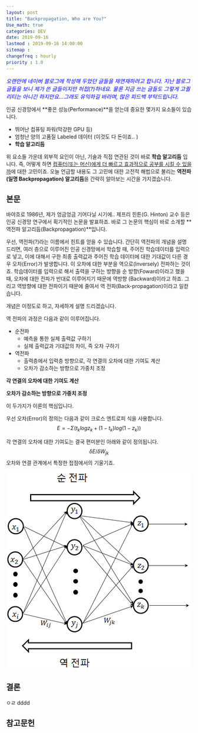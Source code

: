 ```yaml
---
layout: post
title: "Backpropagation, Who are You?"
Use_math: true
categories: DEV
date: 2019-09-16
lastmod : 2019-09-16 14:00:00
sitemap :
changefreq : hourly
priority : 1.0
---
```




<span style="font-size:11pt;color:blue">*오랜만에 네이버 블로그에 작성해 두었던 글들을 재연재하려고 합니다. 지난 블로그 글들을 보니 제가 쓴 글들이지만 허접(?)하네요. 물론 지금 쓰는 글들도 그렇게 고퀄리티는 아니긴 하지만요...그래도 유익하길 바라며, 많은 피드백 부탁드립니다.*</span>



 인공 신경망에서 **좋은 성능(Performance)**을 얻는데 중요한 몇가지 요소들이 있습니다. 

* 뛰어난 컴퓨팅 파워(막강한 GPU 등)
* 엄청난 양의 고품질 Labeled 데이터 (이것도 다 돈이죠.. )
* **학습 알고리듬**

위 요소들 가운데 외부적 요인이 아닌, 기술과 직접 연관된 것이 바로 **학습 알고리듬** 입니다. 즉, 어떻게 하면 <u>컴퓨터(또는 머신)에게 더 빠르고 효과적으로 공부를 시킬 수 있을까</u>에 대한 고민이죠. 오늘 언급할 내용도 그 고민에 대한 고전적 해법으로 불리는 **역전파(일명 Backpropagation) 알고리듬**을 간략히 알아보는 시간을 가지겠습니다. 



## 본문

 바야흐로 1986년, 제가 엉금엉금 기어다닐 시기에.. 제프리 힌튼(G. Hinton) 교수 등은 인공 신경망 연구에서 획기적인 논문을 발표하죠. 바로 그 논문의 핵심이 바로 소개할 **역전파 알고리듬(Backpropagation)**입니다. 



 우선, 역전파(?)라는 이름에서 힌트를 얻을 수 있습니다. 간단히 역전파의 개념을 설명 드리면, 여러 층으로 이루어진 인공 신경망에서 학습할 때, 주어진 학습데이터를 입력으로 넣고, 이에 대해서 구한 최종 출력값과 주어진 학습 데이터에 대한 기대값이 다른 경우 오차(Error)가 발생합니다. 이 오차에 대한 부분을 역으로(Inversely) 전파하는 것이죠. 학습데이터를 입력으로 해서 출력을 구하는 방향을 순 방향(Foward)이라고 했을 때, 오차에 대한 전파가 반대로 이루어지기 때문에 역방향 (Backward)이라고 하죠. 그리고 역방향에 대한 전파이기 때문에 줄여서 역 전파(Back-propagation)이라고 일컫습니다. 



개념은 이정도로 하고, 자세하게 설명 드리겠습니다. 

역 전파의 과정은 다음과 같이 이루어집니다. 

* 순전파
  * 예측을 통한 실제 출력값 구하기
  * 실제 출력값과 기대값의 차이, 즉 오차 구하기
* 역전파
  * 출력층에서 입력층 방향으로, 각 연결의 오차에 대한 기여도 계산
  * 오차가 감소하는 방향으로 가중치 조정



**각 연결의 오차에 대한 기여도 계산**

**오차가 감소하는 방향으로 가중치 조정**

이 두가지가 이론의 핵심입니다. 



우선 오차(Error)의 정의는 다음과 같이 크로스 엔트로피 식을 사용합니다. 
$$
E=-\Sigma({t_klogz_k}+(1-t_k)log(1-z_k))
$$


각 연결의 오차에 대한 기여도는 결국 편미분인 아래와 같이 정의됩니다. 
$$
\delta E/\delta W_{jk}
$$
오차와 연결 관계에서 특정한 접점에서의 기울기죠. 



![img1](/assets/img/backpropagation1.png)



## 결론

ㅇㄹ
dddd





## 참고문헌

[1]:https://bcho.tistory.com/1182 "조대협의 블로그"
[2]: https://developers.google.com/protocol-buffers/docs/pythontutorial?hl=ko "Protocol Buffers Basic for Python"